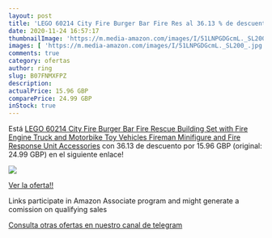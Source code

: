 ```yaml
---
layout: post
title: 'LEGO 60214 City Fire Burger Bar Fire Res al 36.13 % de descuento'
date: 2020-11-24 16:57:17
thumbnailImage: 'https://m.media-amazon.com/images/I/51LNPGDGcmL._SL200_.jpg'
images: [ 'https://m.media-amazon.com/images/I/51LNPGDGcmL._SL200_.jpg' ]
comments: true
category: ofertas
author: ring
slug: B07FNMXFPZ
description:
actualPrice: 15.96 GBP
comparePrice: 24.99 GBP
inStock: true
---
```


Está [LEGO 60214 City Fire Burger Bar Fire Rescue Building Set with Fire Engine Truck and Motorbike Toy Vehicles  Fireman Minifigure and Fire Response Unit Accessories](https://www.amazon.co.uk/dp/B07FNMXFPZ/?tag=tolees0a-21) con 36.13 de descuento por 15.96 GBP (original: 24.99 GBP) en el siguiente enlace!

[![](https://m.media-amazon.com/images/I/51LNPGDGcmL._SL200_.jpg)](https://www.amazon.co.uk/dp/B07FNMXFPZ/?tag=tolees0a-21)

[Ver la oferta!!](https://www.amazon.co.uk/dp/B07FNMXFPZ/?tag=tolees0a-21)

Links participate in Amazon Associate program and might generate a comission on qualifying sales

[Consulta otras ofertas en nuestro canal de telegram](https://t.me/s/ofertas25)
